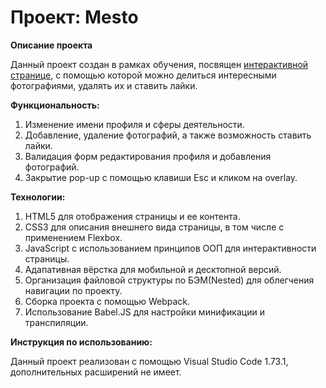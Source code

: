 # __Проект: Mesto__

**Описание проекта**

Данный проект создан в рамках обучения, посвящен [интерактивной странице](https://kurmanka1003.github.io/mesto/), с помощью которой можно делиться интересными фотографиями, удалять их и ставить лайки. 

**Функциональность:**

1. Изменение имени профиля и сферы деятельности.
2. Добавление, удаление фотографий, а также возможность ставить лайки.
3. Валидация форм редактирования профиля и добавления фотографий.
4. Закрытие pop-up с помощью клавиши Esc и кликом на overlay.

**Технологии:**

1. HTML5 для отображения страницы и ее контента.
2. CSS3 для описания внешнего вида страницы, в том числе с применением Flexbox.
3. JavaScript с использованием принципов ООП для интерактивности страницы.
4. Адапативная вёрстка для мобильной и десктопной версий.
5. Организация файловой структуры по БЭМ(Nested) для облегчения навигации по проекту.
6. Сборка проекта с помощью Webpack.
7. Использование Babel.JS для настройки минификации и транспиляции.

**Инструкция по использованию:**

Данный проект реализован с помощью Visual Studio Code 1.73.1, дополнительных расширений не имеет.